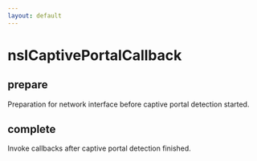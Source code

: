 ```yaml
---
layout: default
---
```


# nsICaptivePortalCallback #

## prepare ##

Preparation for network interface before captive portal detection started.


## complete ##

Invoke callbacks after captive portal detection finished.

